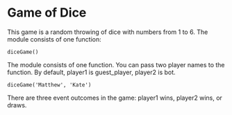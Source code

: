 # Game of Dice

This game is a random throwing of dice with numbers from 1 to 6. The module consists of one function:

    diceGame()

The module consists of one function. You can pass two player names to the function. By default, player1 is guest_player, player2 is bot.

    diceGame('Matthew', 'Kate')

There are three event outcomes in the game: player1 wins, player2 wins, or draws.
